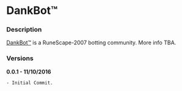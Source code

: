 # DankBot™

### Description
[DankBot™](http://dankbot.com) is a RuneScape-2007 botting community. More info TBA.

### Versions
**0.0.1 - 11/10/2016**
```
- Initial Commit.
```
